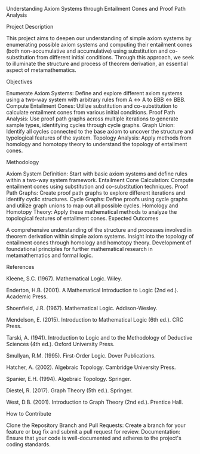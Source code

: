 Understanding Axiom Systems through Entailment Cones and Proof Path Analysis
 
Project Description

This project aims to deepen our understanding of simple axiom systems by enumerating possible axiom systems and computing their entailment cones (both non-accumulative and accumulative) using substitution and co-substitution from different initial conditions. Through this approach, we seek to illuminate the structure and process of theorem derivation, an essential aspect of metamathematics.

Objectives

Enumerate Axiom Systems: Define and explore different axiom systems using a two-way system with arbitrary rules from A ↔ A to BBB ↔ BBB.
Compute Entailment Cones: Utilize substitution and co-substitution to calculate entailment cones from various initial conditions.
Proof Path Analysis: Use proof path graphs across multiple iterations to generate sample types, identifying cycles through cycle graphs.
Graph Union: Identify all cycles connected to the base axiom to uncover the structure and typological features of the system.
Topology Analysis: Apply methods from homology and homotopy theory to understand the topology of entailment cones.

Methodology

Axiom System Definition: Start with basic axiom systems and define rules within a two-way system framework.
Entailment Cone Calculation: Compute entailment cones using substitution and co-substitution techniques.
Proof Path Graphs: Create proof path graphs to explore different iterations and identify cyclic structures.
Cycle Graphs: Define proofs using cycle graphs and utilize graph unions to map out all possible cycles.
Homology and Homotopy Theory: Apply these mathematical methods to analyze the topological features of entailment cones.
Expected Outcomes

A comprehensive understanding of the structure and processes involved in theorem derivation within simple axiom systems.
Insight into the topology of entailment cones through homology and homotopy theory.
Development of foundational principles for further mathematical research in metamathematics and formal logic.

References

Kleene, S.C. (1967). Mathematical Logic. Wiley.

Enderton, H.B. (2001). A Mathematical Introduction to Logic (2nd ed.). Academic Press.

Shoenfield, J.R. (1967). Mathematical Logic. Addison-Wesley.

Mendelson, E. (2015). Introduction to Mathematical Logic (6th ed.). CRC Press.

Tarski, A. (1941). Introduction to Logic and to the Methodology of Deductive Sciences (4th ed.). Oxford University Press.

Smullyan, R.M. (1995). First-Order Logic. Dover Publications.

Hatcher, A. (2002). Algebraic Topology. Cambridge University Press.

Spanier, E.H. (1994). Algebraic Topology. Springer.

Diestel, R. (2017). Graph Theory (5th ed.). Springer.

West, D.B. (2001). Introduction to Graph Theory (2nd ed.). Prentice Hall.

How to Contribute

Clone the Repository
Branch and Pull Requests: Create a branch for your feature or bug fix and submit a pull request for review.
Documentation: Ensure that your code is well-documented and adheres to the project's coding standards.
